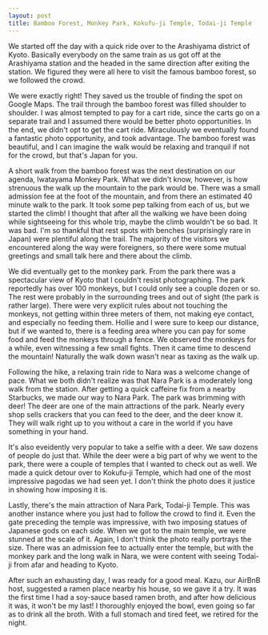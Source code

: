 ```yaml
---
layout: post
title: Bamboo Forest, Monkey Park, Kokufu-ji Temple, Todai-ji Temple
---
```


We started off the day with a quick ride over to the Arashiyama district of Kyoto. Basically everybody on the same train as us got off at the Arashiyama station and the headed in the same direction after exiting the station. We figured they were all here to visit the famous bamboo forest, so we followed the crowd.

We were exactly right! They saved us the trouble of finding the spot on Google Maps. The trail through the bamboo forest was filled shoulder to shoulder. I was almost tempted to pay for a cart ride, since the carts go on a separate trail and I assumed there would be better photo opportunities. In the end, we didn't opt to get the cart ride. Miraculously we eventually found a fantastic photo opportunity, and took advantage. The bamboo forest was beautiful, and I can imagine the walk would be relaxing and tranquil if not for the crowd, but that's Japan for you.

A short walk from the bamboo forest was the next destination on our agenda, Iwatayama Monkey Park. What we didn't know, however, is how strenuous the walk up the mountain to the park would be. There was a small admission fee at the foot of the mountain, and from there an estimated 40 minute walk to the park. It took some pep talking from each of us, but we started the climb! I thought that after all the walking we have been doing while sightseeing for this whole trip, maybe the climb wouldn't be so bad. It was bad. I'm so thankful that rest spots with benches (surprisingly rare in Japan) were plentiful along the trail. The majority of the visitors we encountered along the way were foreigners, so there were some mutual greetings and small talk here and there about the climb.

We did eventually get to the monkey park. From the park there was a spectacular view of Kyoto that I couldn't resist photographing. The park reportedly has over 100 monkeys, but I could only see a couple dozen or so. The rest were probably in the surrounding trees and out of sight (the park is rather large). There were very explicit rules about not touching the monkeys, not getting within three meters of them, not making eye contact, and especially no feeding them. Hollie and I were sure to keep our distance, but if we wanted to, there is a feeding area where you can pay for some food and feed the monkeys through a fence. We observed the monkeys for a while, even witnessing a few small fights. Then it came time to descend the mountain! Naturally the walk down wasn't near as taxing as the walk up.

Following the hike, a relaxing train ride to Nara was a welcome change of pace. What we both didn't realize was that Nara Park is a moderately long walk from the station. After getting a quick caffeine fix from a nearby Starbucks, we made our way to Nara Park. The park was brimming with deer! The deer are one of the main attractions of the park. Nearly every shop sells crackers that you can feed to the deer, and the deer know it. They will walk right up to you without a care in the world if you have something in your hand.

It's also eveidently very popular to take a selfie with a deer. We saw dozens of people do just that. While the deer were a big part of why we went to the park, there were a couple of temples that I wanted to check out as well. We made a quick detour over to Kokufu-ji Temple, which had one of the most impressive pagodas we had seen yet. I don't think the photo does it justice in showing how imposing it is.

Lastly, there's the main attraction of Nara Park, Todai-ji Temple. This was another instance where you just had to follow the crowd to find it. Even the gate preceding the temple was impressive, with two imposing statues of Japanese gods on each side. When we got to the main temple, we were stunned at the scale of it. Again, I don't think the photo really portrays the size. There was an admission fee to actually enter the temple, but with the monkey park and the long walk in Nara, we were content with seeing Todai-ji from afar and heading to Kyoto.

After such an exhausting day, I was ready for a good meal. Kazu, our AirBnB host, suggested a ramen place nearby his house, so we gave it a try. It was the first time I had a soy-sauce based ramen broth, and after how delicious it was, it won't be my last! I thoroughly enjoyed the bowl, even going so far as to drink all the broth. With a full stomach and tired feet, we retired for the night.
